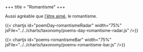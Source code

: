 +++
title = "Romantisme"
+++

Aussi agréable que [l'être aimé](../aime-amant), le romantisme.

{{< chartjs id="poemDay-romantismeRadar" width="75%" jsFile="../../charts/taxonomy/poems-day-romantisme-radar.js" />}}

{{< chartjs id="poems-romantismeBar" width="75%" jsFile="../../charts/taxonomy/poems-romantisme-bar.js" />}}